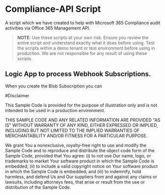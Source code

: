 
# Compliance-API Script
A script which we have created to help with Microsoft 365 Compliance audit activities via Office 365 Management API.

> **NOTE**: Use these scripts at your own risk. Ensure you review the entire script and understand exactly what it does before using.  Test the scripts within a demo tenant or test environment before using in production.  We are not responsible for any result of using these scripts.

## Logic App to process Webhook Subscriptions.

When you create the Blob Subscription you can 


#Disclaimer

This Sample Code is provided for the purpose of illustration only and is not intended to be used in a production environment.  

THIS SAMPLE CODE AND ANY RELATED INFORMATION ARE PROVIDED "AS IS" WITHOUT WARRANTY OF ANY KIND, EITHER EXPRESSED OR IMPLIED, 
INCLUDING BUT NOT LIMITED TO THE IMPLIED WARRANTIES OF MERCHANTABILITY AND/OR FITNESS FOR A PARTICULAR PURPOSE.  

We grant You a nonexclusive, royalty-free right to use and modify the Sample Code and to reproduce and distribute the object code form of the Sample Code, provided that You agree: 
(i) to not use Our name, logo, or trademarks to market Your software product in which the Sample Code is embedded;
(ii) to include a valid copyright notice on Your software product in which the Sample Code is embedded; and
(iii) to indemnify, hold harmless, and defend Us and Our suppliers from and against any claims or lawsuits, including attorneys fees, that arise or result from the use or distribution of the Sample Code.
